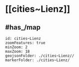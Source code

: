 # [[cities~Lienz]] 


## #has_/map  



```leaflet
id: cities~Lienz
zoomFeatures: true 
minZoom: 2 
maxZoom: 18
geojsonFolder: ./cities~Lienz//
markerFolder: ./cities~Lienz/
```
